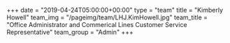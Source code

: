 +++
date = "2019-04-24T05:00:00+00:00"
type = "team"
title = "Kimberly Howell"
team_img = "/pageimg/team/LHJ.KimHowell.jpg"
team_title = "Office Administrator and Commerical Lines Customer Service Representative"
team_group = "Admin"
+++